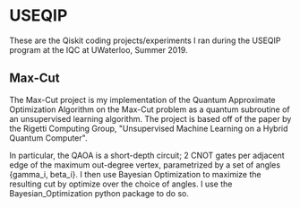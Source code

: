# USEQIP
These are the Qiskit coding projects/experiments I ran during the USEQIP program at the IQC at UWaterloo, Summer 2019.

## Max-Cut

The Max-Cut project is my implementation of the Quantum Approximate Optimization Algorithm on the Max-Cut problem as a quantum subroutine of an unsupervised learning algorithm. The project is based off of the paper by the Rigetti Computing Group, "Unsupervised Machine Learning on a Hybrid Quantum Computer".

In particular, the QAOA is a short-depth circuit; 2 CNOT gates per adjacent edge of the maximum out-degree vertex, parametrized by a set of angles {gamma_i, beta_i}. I then use Bayesian Optimization to maximize the resulting cut by optimize over the choice of angles. I use the Bayesian_Optimization python package to do so. 

